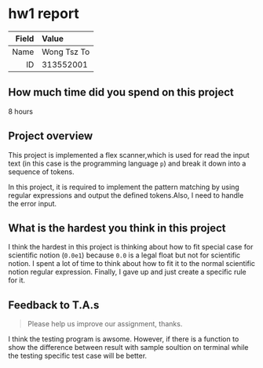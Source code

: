 # hw1 report

|Field|Value|
|-:|:-|
|Name|Wong Tsz To|
|ID|313552001|

## How much time did you spend on this project
8 hours
## Project overview

This project is implemented a flex scanner,which is used for read the input text (in this case is the programming language `p`) and break it down into a sequence of tokens.

In this project, it is required to implement the pattern matching by using regular expressions and output the defined tokens.Also, I need to handle the error input.

## What is the hardest you think in this project

I think the hardest in this project is thinking about how to fit special case for scientific notion (`0.0e1`) because `0.0` is a legal float but not for scientific notion. I spent a lot of time to think about how to fit it to the normal scientific notion regular expression. Finally, I gave up and just create a specific rule for it.

## Feedback to T.A.s

> Please help us improve our assignment, thanks.

I think the testing program is awsome. However, if there is a function to show the difference between result with sample soultion on terminal while the testing specific test case will be better.
